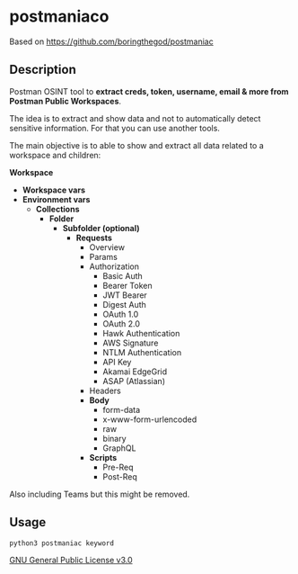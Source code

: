 # postmaniaco

Based on https://github.com/boringthegod/postmaniac 

## Description

Postman OSINT tool to **extract creds, token, username, email & more from Postman Public Workspaces**.

The idea is to extract and show data and not to automatically detect sensitive information. For that you can use another tools.  

The main objective is to able to show and extract all data related to a workspace and children:

**Workspace**
- **Workspace vars**
- **Environment vars**
  - **Collections**
    - **Folder**
      - **Subfolder (optional)**
        - **Requests**
          - Overview
          - Params
          - Authorization
            - Basic Auth
            - Bearer Token
            - JWT Bearer
            - Digest Auth
            - OAuth 1.0
            - OAuth 2.0
            - Hawk Authentication
            - AWS Signature
            - NTLM Authentication
            - API Key
            - Akamai EdgeGrid
            - ASAP (Atlassian)
          - Headers
          - **Body**
            - form-data
            - x-www-form-urlencoded
            - raw
            - binary
            - GraphQL
          - **Scripts**
            - Pre-Req
            - Post-Req


        
Also including Teams but this might be removed. 

## Usage

`python3 postmaniac keyword`

[GNU General Public License v3.0](https://www.gnu.org/licenses/gpl-3.0.fr.html)
